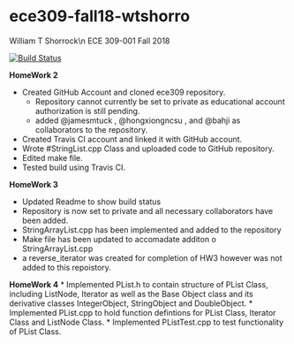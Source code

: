 # ece309-fall18-wtshorro
William T Shorrock\n
ECE 309-001
Fall 2018

[![Build Status](https://travis-ci.com/wtshorro/ece309-fall18-wtshorro.svg?token=wcHipE8qsihC8v1B1PCS&branch=master)](https://travis-ci.com/wtshorro/ece309-fall18-wtshorro)

**HomeWork 2**
  * Created GitHub Account and cloned ece309 repository.
      * Repository cannot currently be set to private as educational account authorization is still pending. 
      * added @jamesmtuck , @hongxiongncsu , and @bahji as collaborators to the repository. 
  * Created Travis CI account and linked it with GitHub account.
  * Wrote #StringList.cpp Class and uploaded code to GitHub repository.
  * Edited make file.
  * Tested build using Travis CI.
  
  **HomeWork 3**
   * Updated Readme to show build status
   * Repository is now set to private and all necessary collaborators have been added. 
   * StringArrayList.cpp has been implemented and added to the repository
   * Make file has been updated to accomadate additon o StringArrayList.cpp
   * a reverse_iterator was created for completion of HW3 however was not added to this repoistory. 
   
   **HomeWork 4**
    * Implemented PList.h to contain structure of PList Class, including ListNode, Iterator as well as the Base Object class         and its derivative classes IntegerObject, StringObject and DoubleObject.
    * Implemented PList.cpp to hold function defintions for PList Class, Iterator Class and ListNode Class.
    * Implemented PListTest.cpp to test functionality of PList Class.
  

